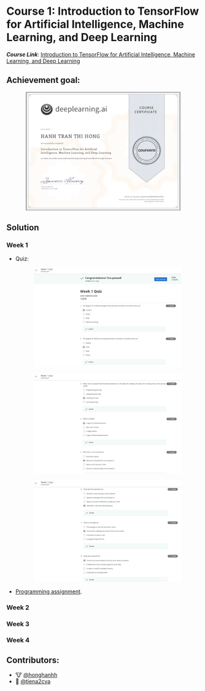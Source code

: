 # Course 1: Introduction to TensorFlow for Artificial Intelligence, Machine Learning, and Deep Learning

**_Course Link_**: [Introduction to TensorFlow for Artificial Intelligence, Machine Learning, and Deep Learning](https://www.coursera.org/learn/introduction-tensorflow)

## Achievement goal:

<p align="center">
    <img src="../Badges/Intro-to-TF.png" width="80%" height="50%" title="Badge 1" >
</p>

## Solution

### Week 1

- Quiz:
    <p align="center">
        <img src="./img/w1_quizz1a.png" width="80%" height="50%" title="Week 1 Quiz" >
    </p>

    <p align="center">
        <img src="./img/w1_quizz1b.png" width="80%" height="50%" title="Week 1 Quiz" >
    </p>


    <p align="center">
        <img src="./img/w1_quizz1c.png" width="80%" height="50%" title="Week 1 Quiz" >
    </p>
- [Programming assignment]().

### Week 2

### Week 3

### Week 4

## Contributors:

- 🐮 [@honghanhh](https://github.com/honghanhh)
- 🐔 [@tiena2cva](https://github.com/tiena2cva)
